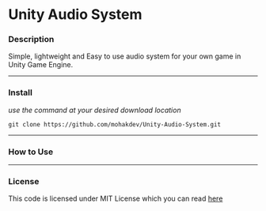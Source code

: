 # Unity Audio System
### Description
Simple, lightweight and Easy to use audio system for your own game in Unity Game Engine. 

---
### Install
*use the command at your desired download location* 

    git clone https://github.com/mohakdev/Unity-Audio-System.git

---

### How to Use

---

### License
This code is licensed under MIT License which you can read [here](https://github.com/mohakdev/Unity-Audio-System/blob/main/LICENSE)

